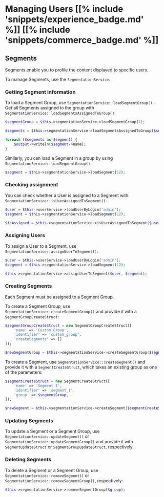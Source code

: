 # Managing Users [[% include 'snippets/experience_badge.md' %]] [[% include 'snippets/commerce_badge.md' %]]

## Segments

Segments enable you to profile the content displayed to specific users.

To manage Segments, use the `SegmentationService`.

### Getting Segment information

To load a Segment Group, use `SegmentationService::loadSegmentGroup()`.
Get all Segments assigned to the group with `SegmentationService::loadSegmentsAssignedToGroup()`:

``` php
$segmentGroup = $this->segmentationService->loadSegmentGroup(1);

$segments = $this->segmentationService->loadSegmentsAssignedToGroup($segmentGroup);

foreach ($segments as $segment) {
    $output->writeln($segment->name);
}
```

Similarly, you can load a Segment in a group by using `SegmentationService::loadSegmentGroup()`:

``` php
$segment = $this->segmentationService->loadSegment(12);
```

### Checking assignment

You can check whether a User is assigned to a Segment with `SegmentationService::isUserAssignedToSegment()`:

``` php
$user = $this->userService->loadUserByLogin('admin');
$segment = $this->segmentationService->loadSegment(12);

$isAssigned = $this->segmentationService->isUserAssignedToSegment($user, $segment);
```

### Assigning Users

To assign a User to a Segment, use `SegmentationService::assignUserToSegment()`:

``` php
$user = $this->userService->loadUserByLogin('admin');
$segment = $this->segmentationService->loadSegment(12);

$this->segmentationService->assignUserToSegment($user, $segment);
```

### Creating Segments

Each Segment must be assigned to a Segment Group.

To create a Segment Group, use `SegmentationService::createSegmentGroup()`
and provide it with a `SegmentGroupCreateStruct`:

``` php
$segmentGroupCreateStruct = new SegmentGroupCreateStruct([
    'name' => 'Custom Group',
    'identifier' => 'custom_group',
    'createSegments' => []
]);

$newSegmentGroup = $this->segmentationService->createSegmentGroup($segmentGroupCreateStruct);
```

To create a Segment, use `SegmentationService::createSegment()`
and provide it with a `SegmentCreateStruct`, which takes an existing group as one of the parameters:

``` php
$segmentCreateStruct = new SegmentCreateStruct([
    'name' => 'Segment 1',
    'identifier' => 'segment_1',
    'group' => $segmentGroup,
]);

$newSegment = $this->segmentationService->createSegment($segmentCreateStruct);
```

### Updating Segments

To update a Segment or a Segment Group, use `SegmentationService::updateSegment()`
or `SegmentationService::updateSegmentGroup()` and provide it with `SegmentUpdateStruct`
or `SegmentGroupUpdateStruct`, respectively.

### Deleting Segments

To delete a Segment or a Segment Group, use `SegmentationService::removeSegment()`
or `SegmentationService::removeSegmentGroup()`, respectively:

``` php
$this->segmentationService->removeSegmentGroup($group);
```
